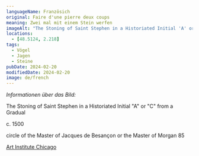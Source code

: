 ```yaml
---
languageName: Französich
original: Faire d'une pierre deux coups
meaning: Zwei mal mit einem Stein werfen
imageAlt: "The Stoning of Saint Stephen in a Historiated Initial 'A' or 'C' from a Gradual"
locations:
  - [48.5124, 2.218]
tags:
  - Vögel
  - Jagen
  - Steine
pubDate: 2024-02-20
modifiedDate: 2024-02-20
image: de/french
---
```


_Informationen über das Bild:_

The Stoning of Saint Stephen in a Historiated Initial "A" or "C" from a Gradual

c. 1500

circle of the Master of Jacques de Besançon or the Master of Morgan 85

[Art Institute Chicago](https://www.artic.edu/artworks/7579/the-stoning-of-saint-stephen-in-a-historiated-initial-a-or-c-from-a-gradual)
